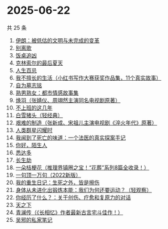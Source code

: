 # 2025-06-22

共 25 条

<!-- BEGIN WEREAD -->
<!-- 最后更新时间 2025-06-22 21:32:14 +0800 -->
1. [伊朗：被低估的文明与未完成的变革](https://weread.qq.com/web/bookDetail/d0e32310728bbf39d0e8e76)
1. [别离歌](https://weread.qq.com/web/bookDetail/b3f32960813aba0f7g0152c8)
1. [饭桌追凶](https://weread.qq.com/web/bookDetail/ed032fd0813aba051g014bd0)
1. [克林索尔的最后夏天](https://weread.qq.com/web/bookDetail/2eb32580813aba09dg01940c)
1. [人生百忌](https://weread.qq.com/web/bookDetail/fb0326d0813ab6d8fg0183a6)
1. [我不擅长的生活（小红书写作大赛获奖作品集，11个真实故事）](https://weread.qq.com/web/bookDetail/7ed32240813aba03ag013218)
1. [自为墓志铭](https://weread.qq.com/web/bookDetail/7e7326805c036d7e7b7a204)
1. [熟男熟女：都市情感故事集](https://weread.qq.com/web/bookDetail/e0932590813aba09fg011417)
1. [焕羽（张婧仪、周翊然主演同名电视剧原著）](https://weread.qq.com/web/bookDetail/65d32410813ab8df9g0149ab)
1. [不上班的这几年](https://weread.qq.com/web/bookDetail/6e5323a0813aba08eg018ab0)
1. [白雪猪头（轻经典）](https://weread.qq.com/web/bookDetail/273323e0813aba083g017621)
1. [艰难的制造（张新成、宋祖儿主演电视剧《淬火年代》原著）](https://weread.qq.com/web/bookDetail/a3732620595a72a376b89e4)
1. [人类群星闪耀时](https://weread.qq.com/web/bookDetail/5a6326b0813aba023g01325c)
1. [我闻到了死亡的味道：一个法医的真实探案手记](https://weread.qq.com/web/bookDetail/2f7320f0813aba05cg0151b2)
1. [你好，陌生人](https://weread.qq.com/web/bookDetail/9f532000813aba09ag011847)
1. [悉达多](https://weread.qq.com/web/bookDetail/dac326e0813ab9fcbg014003)
1. [长生劫](https://weread.qq.com/web/bookDetail/7df32f80813ab9fcfg0196f6)
1. [一朵桔梗花（推理界镇圈之宝！“花葬”系列8篇全收录！）](https://weread.qq.com/web/bookDetail/78a32ba0813aba065g0179fc)
1. [一句顶一万句（2022新版）](https://weread.qq.com/web/bookDetail/3de32670813ab703eg013597)
1. [我的重生日记：生死之外，皆是擦伤](https://weread.qq.com/web/bookDetail/d7432640813ab9560g013cc5)
1. [身体从未进化出锻炼本能：我们为何还要运动？（轻观察）](https://weread.qq.com/web/bookDetail/cdd32720813ab9fd8g012fa0)
1. [你经历了什么？：关于创伤、疗愈和复原力的对话](https://weread.qq.com/web/bookDetail/8fc32d807290851f8fcad72)
1. [天之下](https://weread.qq.com/web/bookDetail/4de326a0721770aa4de95f4)
1. [青澜传（《长相忆》作者最新古言宅斗佳作！）](https://weread.qq.com/web/bookDetail/b9c32090813ab9ff1g01965a)
1. [吴邪的私家笔记](https://weread.qq.com/web/bookDetail/2c932320813aba08fg0129b2)
<!-- END WEREAD -->